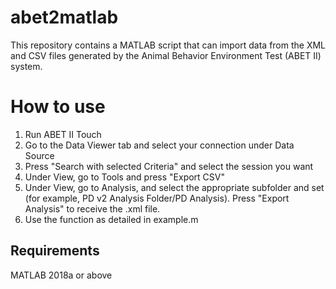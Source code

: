 # abet2matlab
This repository contains a MATLAB script that can import data from the XML and CSV files generated by the Animal Behavior Environment Test (ABET II) system.

# How to use
1. Run ABET II Touch
2. Go to the Data Viewer tab and select your connection under Data Source
3. Press "Search with selected Criteria" and select the session you want
4. Under View, go to Tools and press "Export CSV"
5. Under View, go to Analysis, and select the appropriate subfolder and set (for example, PD v2 Analysis Folder/PD Analysis). Press "Export Analysis" to receive the .xml file.
6. Use the function as detailed in example.m

## Requirements
MATLAB 2018a or above
